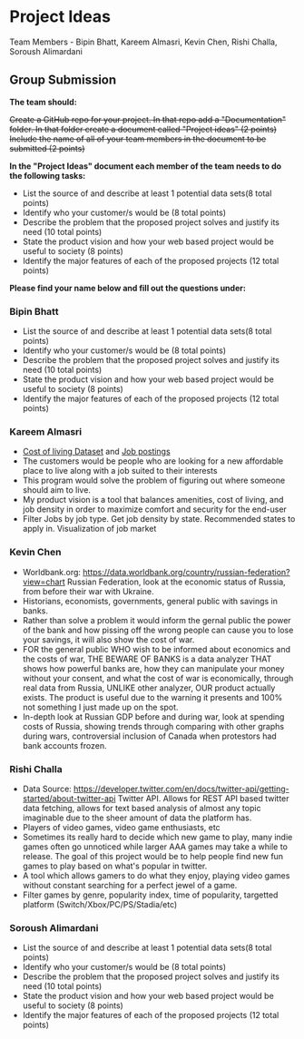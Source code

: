 # Project Ideas

Team Members - Bipin Bhatt, Kareem Almasri, Kevin Chen, Rishi Challa, Soroush Alimardani

## Group Submission 

**The team should:**

~~Create a GitHub repo for your project. In that repo add a "Documentation" folder. In that folder create a document called "Project ideas" (2 points)
Include the name of all of your team members in the document to be submitted (2 points)~~

**In the "Project Ideas" document each member of the team needs to do the following tasks:**

 - List the source of and describe at least 1 potential data sets(8 total points)
 - Identify who your customer/s would  be (8 total points)
 - Describe the problem that the proposed project solves and justify its need (10 total points)
 - State the product vision and how your web based project would be useful to society (8 points)
 - Identify the major features of each of the proposed projects (12 total points)

**Please find your name below and fill out the questions under:**

### Bipin Bhatt

 - List the source of and describe at least 1 potential data sets(8 total points)
 - Identify who your customer/s would  be (8 total points)
 - Describe the problem that  the  proposed project solves and justify its need (10 total points)
 - State the product vision and how your web based project would be useful to society (8 points)
 - Identify the major features of each of the proposed projects (12 total points)

### Kareem Almasri

 - [Cost of living Dataset](https://www.kaggle.com/datasets/ankanhore545/cost-of-living-index-2022) and [Job postings](https://www.kaggle.com/datasets/PromptCloudHQ/us-jobs-on-monstercom)
 - The customers would be people who are looking for a new affordable place to live along with a job suited to their interests
 - This program would solve the problem of figuring out where someone should aim to live. 
 - My product vision is a tool that balances amenities, cost of living, and job density in order to maximize comfort and security for the end-user
 - Filter Jobs by job type. Get job density by state. Recommended states to apply in. Visualization of job market

### Kevin Chen

 - Worldbank.org: https://data.worldbank.org/country/russian-federation?view=chart Russian Federation, look at the economic status of Russia, from before their war with Ukraine.
 - Historians, economists, governments, general public with savings in banks. 
 - Rather than solve a problem it would inform the gernal public the power of the bank and how pissing off the wrong people can cause you to lose your savings, it will also show the cost of war. 
 - FOR the general public WHO wish to be informed about economics and the costs of war, THE BEWARE OF BANKS is a data analyzer THAT shows how powerful banks are, how they can manipulate your money without your consent, and what the cost of war is economically, through real data from Russia, UNLIKE other analyzer, OUR product actually exists. The product is useful due to the warning it presents and 100% not something I just made up on the spot.
 - In-depth look at Russian GDP before and during war, look at spending costs of Russia, showing trends through comparing with other graphs during wars, controversial inclusion of Canada when protestors had bank accounts frozen. 

### Rishi Challa

 - Data Source: https://developer.twitter.com/en/docs/twitter-api/getting-started/about-twitter-api Twitter API. Allows for REST API based twitter data fetching, allows for text based analysis of almost any topic imaginable due to the sheer amount of data the platform has.
 - Players of video games, video game enthusiasts, etc
 - Sometimes its really hard to decide which new game to play, many indie games often go unnoticed while larger AAA games may take a while to release. The goal of this project would be to help people find new fun games to play based on what's popular in twitter.
 - A tool which allows gamers to do what they enjoy, playing video games without constant searching for a perfect jewel of a game.
 - Filter games by genre, popularity index, time of popularity, targetted platform (Switch/Xbox/PC/PS/Stadia/etc)

### Soroush Alimardani

 - List the source of and describe at least 1 potential data sets(8 total points)
 - Identify who your customer/s would  be (8 total points)
 - Describe the problem that  the  proposed project solves and justify its need (10 total points)
 - State the product vision and how your web based project would be useful to society (8 points)
 - Identify the major features of each of the proposed projects (12 total points)

